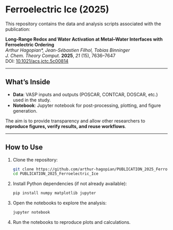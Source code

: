 # Ferroelectric Ice (2025)

This repository contains the data and analysis scripts associated with the publication:

**Long-Range Redox and Water Activation at Metal–Water Interfaces with Ferroelectric Ordering**  
*Arthur Hagopian\*, Jean-Sébastien Filhol, Tobias Binninger*  
*J. Chem. Theory Comput.* **2025**, *21* (15), 7636–7647  
DOI: [10.1021/acs.jctc.5c00814](https://pubs.acs.org/doi/full/10.1021/acs.jctc.5c00814)

---

## What’s Inside

- **Data**: VASP inputs and outputs (POSCAR, CONTCAR, DOSCAR, etc.) used in the study.  
- **Notebook**: Jupyter notebook for post-processing, plotting, and figure generation.  

The aim is to provide transparency and allow other researchers to **reproduce figures, verify results, and reuse workflows**.

---

## How to Use

1. Clone the repository:
   ```bash
   git clone https://github.com/arthur-hagopian/PUBLICATION_2025_Ferroelectric_Ice.git
   cd PUBLICATION_2025_Ferroelectric_Ice

2. Install Python dependencies (if not already available):
   ```bash
   pip install numpy matplotlib jupyter

3. Open the notebooks to explore the analysis:
   ```bash
   jupyter notebook

4. Run the notebooks to reproduce plots and calculations.
